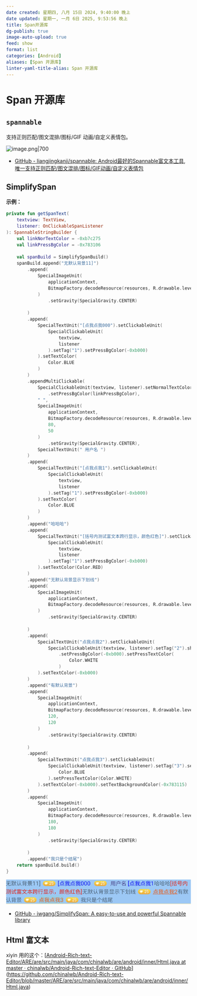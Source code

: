 ```yaml
---
date created: 星期四, 八月 15日 2024, 9:40:00 晚上
date updated: 星期一, 一月 6日 2025, 9:53:56 晚上
title: Span开源库
dg-publish: true
image-auto-upload: true
feed: show
format: list
categories: [Android]
aliases: [Span 开源库]
linter-yaml-title-alias: Span 开源库
---
```


# Span 开源库

## `spannable`

支持正则匹配/图文混排/图标/GIF 动画/自定义表情包。

![image.png|700](https://cdn.nlark.com/yuque/0/2023/png/694278/1689441477164-ccf5ca69-ac80-44da-b830-09026a8e42ea.png#averageHue=%23f8f8f7&clientId=u63521271-dfe4-4&from=paste&height=662&id=u421bfcd2&originHeight=1806&originWidth=1184&originalType=url&ratio=1.5&rotation=0&showTitle=false&size=508360&status=done&style=none&taskId=u6de2be81-ce8d-49e9-8db2-3932a37afa5&title=&width=434)

- [GitHub - liangjingkanji/spannable: Android最好的Spannable富文本工具, 唯一支持正则匹配/图文混排/图标/GIF动画/自定义表情包](https://github.com/liangjingkanji/spannable)

## SimplifySpan

**示例：**

```kotlin
private fun getSpanText(  
    textview: TextView,  
    listener: OnClickableSpanListener  
): SpannableStringBuilder {  
    val linkNorTextColor = -0xb7c275  
    val linkPressBgColor = -0x783106  
  
    val spanBuild = SimplifySpanBuild()  
    spanBuild.append("无默认背景11]")  
        .append(  
            SpecialImageUnit(  
                applicationContext,  
                BitmapFactory.decodeResource(resources, R.drawable.level)  
            )  
                .setGravity(SpecialGravity.CENTER)  
  
        )  
        .append(  
            SpecialTextUnit("[点我点我000").setClickableUnit(  
                SpecialClickableUnit(  
                    textview,  
                    listener  
                ).setTag("1").setPressBgColor(-0xb000)  
            ).setTextColor(  
                Color.BLUE  
            )  
        )  
        .appendMultiClickable(  
            SpecialClickableUnit(textview, listener).setNormalTextColor(linkNorTextColor)  
                .setPressBgColor(linkPressBgColor),  
            " ",  
            SpecialImageUnit(  
                applicationContext,  
                BitmapFactory.decodeResource(resources, R.drawable.level),  
                80,  
                50  
            )  
                .setGravity(SpecialGravity.CENTER),  
            SpecialTextUnit(" 用户名 ")  
        )  
        .append(  
            SpecialTextUnit("[点我点我1").setClickableUnit(  
                SpecialClickableUnit(  
                    textview,  
                    listener  
                ).setTag("1").setPressBgColor(-0xb000)  
            ).setTextColor(  
                Color.BLUE  
            )  
        )  
        .append("哈哈哈")  
        .append(  
            SpecialTextUnit("[括号内测试富文本跨行显示，颜色红色]").setClickableUnit(  
                SpecialClickableUnit(  
                    textview,  
                    listener  
                ).setTag("1").setPressBgColor(-0xb000)  
            ).setTextColor(Color.RED)  
        )  
        .append("无默认背景显示下划线")  
        .append(  
            SpecialImageUnit(  
                applicationContext,  
                BitmapFactory.decodeResource(resources, R.drawable.level)  
            )  
                .setGravity(SpecialGravity.CENTER)  
  
        )  
        .append(  
            SpecialTextUnit("点我点我2").setClickableUnit(  
                SpecialClickableUnit(textview, listener).setTag("2").showUnderline()  
                    .setPressBgColor(-0xb000).setPressTextColor(  
                        Color.WHITE  
                    )  
            ).setTextColor(-0xb000)  
        )  
        .append("有默认背景")  
        .append(  
            SpecialImageUnit(  
                applicationContext,  
                BitmapFactory.decodeResource(resources, R.drawable.level),  
                120,  
                120  
            )  
                .setGravity(SpecialGravity.CENTER)  
  
        )  
        .append(  
            SpecialTextUnit("点我点我3").setClickableUnit(  
                SpecialClickableUnit(textview, listener).setTag("3").setPressBgColor(  
                    Color.BLUE  
                ).setPressTextColor(Color.WHITE)  
            ).setTextColor(-0xb000).setTextBackgroundColor(-0x783115)  
        )  
        .append(  
            SpecialImageUnit(  
                applicationContext,  
                BitmapFactory.decodeResource(resources, R.drawable.level),  
                180,  
                180  
            )  
                .setGravity(SpecialGravity.CENTER)  
  
        )  
        .append("我只是个结尾")  
    return spanBuild.build()  
}
```

![image.png|500](https://raw.githubusercontent.com/hacket/ObsidianOSS/master/obsidian/20240604161254.png)

- [GitHub - iwgang/SimplifySpan: A easy-to-use and powerful Spannable library](https://github.com/iwgang/SimplifySpan)

## Html 富文本

xiyin 用的这个：[[Android-Rich-text-Editor/ARE/are/src/main/java/com/chinalwb/are/android/inner/Html.java at master · chinalwb/Android-Rich-text-Editor · GitHub](Html.java)](<https://github.com/chinalwb/Android-Rich-text-Editor/blob/master/ARE/are/src/main/java/com/chinalwb/are/android/inner/Html.java>)
